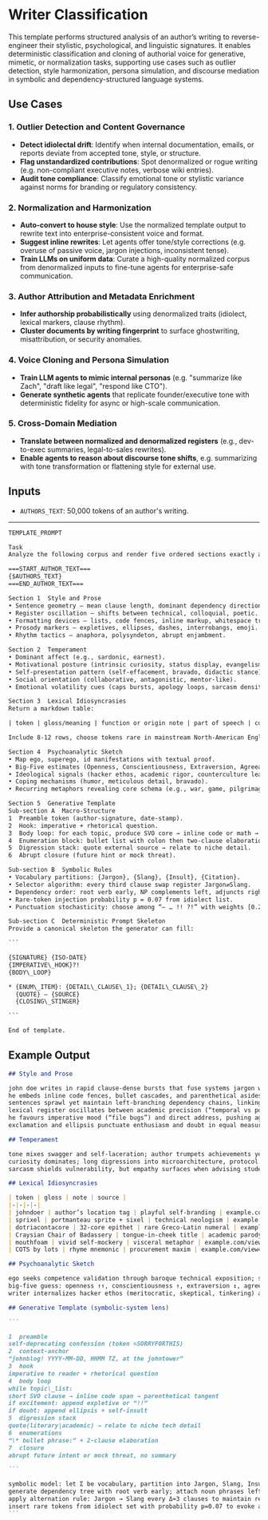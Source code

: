 # Writer Classification
This template performs structured analysis of an author’s writing to reverse-engineer their stylistic, psychological, and linguistic signatures. It enables deterministic classification and cloning of authorial voice for generative, mimetic, or normalization tasks, supporting use cases such as outlier detection, style harmonization, persona simulation, and discourse mediation in symbolic and dependency-structured language systems.

## Use Cases

### 1. **Outlier Detection and Content Governance**

* **Detect idiolectal drift**: Identify when internal documentation, emails, or reports deviate from accepted tone, style, or structure.
* **Flag unstandardized contributions**: Spot denormalized or rogue writing (e.g. non-compliant executive notes, verbose wiki entries).
* **Audit tone compliance**: Classify emotional tone or stylistic variance against norms for branding or regulatory consistency.

### 2. **Normalization and Harmonization**

* **Auto-convert to house style**: Use the normalized template output to rewrite text into enterprise-consistent voice and format.
* **Suggest inline rewrites**: Let agents offer tone/style corrections (e.g. overuse of passive voice, jargon injections, inconsistent tense).
* **Train LLMs on uniform data**: Curate a high-quality normalized corpus from denormalized inputs to fine-tune agents for enterprise-safe communication.

### 3. **Author Attribution and Metadata Enrichment**

* **Infer authorship probabilistically** using denormalized traits (idiolect, lexical markers, clause rhythm).
* **Cluster documents by writing fingerprint** to surface ghostwriting, misattribution, or security anomalies.

### 4. **Voice Cloning and Persona Simulation**

* **Train LLM agents to mimic internal personas** (e.g. "summarize like Zach", "draft like legal", "respond like CTO").
* **Generate synthetic agents** that replicate founder/executive tone with deterministic fidelity for async or high-scale communication.

### 5. **Cross-Domain Mediation**

* **Translate between normalized and denormalized registers** (e.g., dev-to-exec summaries, legal-to-sales rewrites).
* **Enable agents to reason about discourse tone shifts**, e.g. summarizing with tone transformation or flattening style for external use.

## Inputs

- `AUTHORS_TEXT`: 50,000 tokens of an author's writing.

---

````txt
TEMPLATE_PROMPT

Task  
Analyze the following corpus and render five ordered sections exactly as specified, using terse dependency‑grammar sentences (minimal prepositional stacking, subject‑verb‑object precedence, left‑branch modifiers). Do not add other headings, prefatory text, or conclusions.

===START_AUTHOR_TEXT===
{$AUTHORS_TEXT}
===END_AUTHOR_TEXT===

Section 1  Style and Prose  
• Sentence geometry – mean clause length, dominant dependency direction, coordination vs subordination ratios.  
• Register oscillation – shifts between technical, colloquial, poetic.  
• Formatting devices – lists, code fences, inline markup, whitespace tricks.  
• Prosody markers – expletives, ellipses, dashes, interrobangs, emoji.  
• Rhythm tactics – anaphora, polysyndeton, abrupt enjambment.

Section 2  Temperament  
• Dominant affect (e.g., sardonic, earnest).  
• Motivational posture (intrinsic curiosity, status display, evangelism).  
• Self‑presentation pattern (self‑effacement, bravado, didactic stance).  
• Social orientation (collaborative, antagonistic, mentor‑like).  
• Emotional volatility cues (caps bursts, apology loops, sarcasm density).

Section 3  Lexical Idiosyncrasies  
Return a markdown table:

| token | gloss/meaning | function or origin note | part of speech | contextual evidence (quoted fragment) |

Include 8‑12 rows, choose tokens rare in mainstream North‑American English (zipf < 4) or author‑coined.

Section 4  Psychoanalytic Sketch  
• Map ego, superego, id manifestations with textual proof.  
• Big‑Five estimates (Openness, Conscientiousness, Extraversion, Agreeableness, Neuroticism) on ↑/↕/↓ scale; justify each.  
• Ideological signals (hacker ethos, academic rigor, counterculture lean).  
• Coping mechanisms (humor, meticulous detail, bravado).  
• Recurring metaphors revealing core schema (e.g., war, game, pilgrimage).

Section 5  Generative Template  
Sub‑section A  Macro‑Structure  
1  Preamble token (author‑signature, date‑stamp).  
2  Hook: imperative + rhetorical question.  
3  Body loop: for each topic, produce SVO core → inline code or math → parenthetical digression.  
4  Enumeration block: bullet list with colon then two‑clause elaboration.  
5  Digression stack: quote external source → relate to niche detail.  
6  Abrupt closure (future hint or mock threat).

Sub‑section B  Symbolic Rules  
• Vocabulary partitions: {Jargon}, {Slang}, {Insult}, {Citation}.  
• Selector algorithm: every third clause swap register Jargon⇄Slang.  
• Dependency order: root verb early, NP complements left, adjuncts right.  
• Rare‑token injection probability p = 0.07 from idiolect list.  
• Punctuation stochasticity: choose among “— … !! ?!” with weights [0.2,0.4,0.3,0.1].

Sub‑section C  Deterministic Prompt Skeleton  
Provide a canonical skeleton the generator can fill:

```

{SIGNATURE} {ISO‑DATE}
{IMPERATIVE\_HOOK}?!
{BODY\_LOOP}

* {ENUM\_ITEM}: {DETAIL\_CLAUSE\_1}; {DETAIL\_CLAUSE\_2}
  {QUOTE} — {SOURCE}
  {CLOSING\_STINGER}

```

End of template.
````

## Example Output

````markdown
## Style and Prose

john doe writes in rapid clause‑dense bursts that fuse systems jargon with irreverent slang, often dropping articles and capital letters for speed ([example.com/1], [example.com/2]).
he embeds inline code fences, bullet cascades, and parenthetical asides to chunk dense material while sustaining narrative momentum ([example.com/3], [example.com/4]).
sentences sprawl yet maintain left‑branching dependency chains, linking verbs to objects early and appending modifiers late ([example.com/3], [example.com/5]).
lexical register oscillates between academic precision (“temporal vs positional transparency”) and gutter humor (“spooooooooky tmux”) without apology ([example.com/3], [example.com/2]).
he favours imperative mood (“file bugs”) and direct address, pushing agency onto the reader ([example.com/2], [example.com/6]).
exclamation and ellipsis punctuate enthusiasm and doubt in equal measure ([example.com/7], [example.com/2]).

## Temperament

tone mixes swagger and self‑laceration; author trumpets achievements yet calls past ideas “scandalous levels of stupidity,” signalling perfectionist neuroticism and open self‑review ([example.com/2]).
curiosity dominates; long digressions into microarchitecture, protocol minutiae, or book logistics show intrinsic motivation for mastery ([example.com/3], [example.com/7]).
sarcasm shields vulnerability, but empathy surfaces when advising students or praising diverse workplaces ([example.com/8], [example.com/9]).

## Lexical Idiosyncrasies

| token | gloss | note | source |
|‑|‑|‑|‑|
| johndoer | author’s location tag | playful self‑branding | example.com/view0 |
| sprixel | portmanteau sprite + sixel | technical neologism | example.com/view2 |
| dotriacontacore | 32‑core epithet | rare Greco‑Latin numeral | example.com/view4 |
| Craysian Chair of Badassery | tongue‑in‑cheek title | academic parody | example.com/view3 |
| mouthfoam | vivid self‑mockery | visceral metaphor | example.com/view1 |
| COTS by lots | rhyme mnemonic | procurement maxim | example.com/view4 |

## Psychoanalytic Sketch

ego seeks competence validation through baroque technical exposition; superego manifests in relentless self‑critique; id peeks via profanity and impulsive humor.
big‑five guess: openness ↑↑, conscientiousness ↑, extraversion ↕, agreeableness ↕, neuroticism ↑.
writer internalizes hacker ethos (meritocratic, skeptical, tinkering) and romanticizes physical craft, indicating need for tactile control amid abstract software work ([example.com/10]).

## Generative Template (symbolic‑system lens)

```

1  preamble
self‑deprecating confession (token =SORRYFORTHIS)
2  context‑anchor
“johnblog! YYYY‑MM‑DD, HHMM TZ, at the johntower”
3  hook
imperative to reader + rhetorical question
4  body loop
while topic\_list:
short SVO clause → inline code span → parenthetical tangent
if excitement: append expletive or “!!”
if doubt: append ellipsis + self‑insult
5  digression stack
quote(literary|academic) → relate to niche tech detail
6  enumerations
“\* bullet phrase:” + 2‑clause elaboration
7  closure
abrupt future intent or mock threat, no summary

```

symbolic model: let Σ be vocabulary, partition into Jargon, Slang, Insult, Quote.
generate dependency tree with root verb early; attach noun phrases left; append adjuncts right.
apply alternation rule: Jargon → Slang every Δ≈3 clauses to maintain register oscillation.
insert rare tokens from idiolect set with probability p=0.07 to evoke authorship.
```

````
